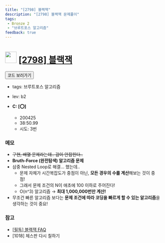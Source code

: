 ```yaml
---
title: "[2798] 블랙잭"
description: "[2798] 블랙잭 문제풀이"
tags: 
 - Bronze 2
 - "브루트포스 알고리즘"
feedback: true
---
```

<h1><img src="https://doky.space/assets/icpclev/b2.svg" height="37px"> <a href="http://icpc.me/2798" target="_blank">[2798] 블랙잭</a></h1>

<a href="https://github.com/DokySp/acmicpc-practice/tree/master/2798"><button class="btn btn-info">코드 보러가기</button></a>

- tags: 브루트포스 알고리즘
- lev: b2

- **C: [:o:]**
  - 200425
  - 38:50.99
  - 시도: 3번

### 메모

- ~~구현, 배열 문제라는데.. 감이 안잡힌다..~~
- **Bruth-Force (완전탐색) 알고리즘 문제**
- 삼중 Nested Loop로 해결... 했는데..
  - 문제 자체가 시간복잡도가 중점이 아닌, **모든 경우의 수를 계산**해보는 것이 중점!
  - 그래서 문제 조건의 N이 애초에 100 이하로 주어진다!
  - O(n^3) 알고리즘 → **최대 1,000,000번만 계산!**
- 무조건 빠른 알고리즘 보다는 **문제 조건에 따라 코딩을 빠르게 할 수 있는 알고리즘**을 생각하는 것이 중요!

### 참고

- [[필독] 블랙잭 FAQ](https://www.acmicpc.net/board/view/47357)
- [1018] 체스판 다시 칠하기
